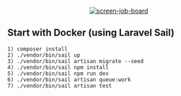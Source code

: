 <p align="center"><a href="#"><img src="https://i.ibb.co/jRM8ykz/screen-job-board.png" alt="screen-job-board" border="0" /></a></p>


## Start with Docker (using Laravel Sail)

```
1) composer install
2) ./vendor/bin/sail up
3) ./vendor/bin/sail artisan migrate --seed
4) ./vendor/bin/sail npm install
5) ./vendor/bin/sail npm run dev
6) ./vendor/bin/sail artisan queue:work
7) ./vendor/bin/sail artisan test
```
